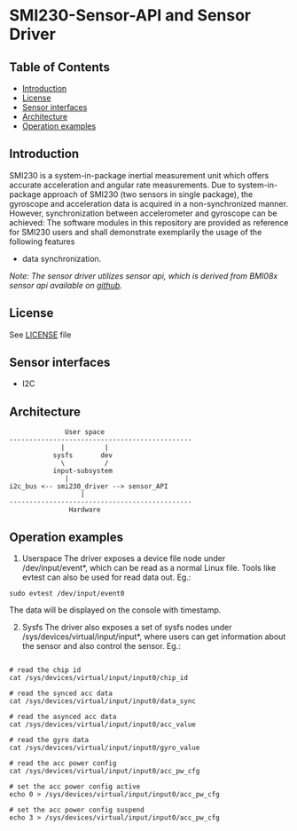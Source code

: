 # SMI230-Sensor-API and Sensor Driver

## Table of Contents
 - [Introduction](#Intro)
 - [License](#License)
 - [Sensor interfaces](#interfaces)
 - [Architecture](#Architecture)
 - [Operation examples](#examples)

## Introduction <a name=Intro></a>

SMI230 is a system-in-package inertial measurement unit which offers accurate acceleration and angular rate measurements.
Due to system-in-package approach of SMI230 (two sensors in single package), the gyroscope and acceleration data is acquired in a non-synchronized manner. 
However, synchronization between accelerometer and gyroscope can be achieved:
The software modules in this repository are provided as reference for SMI230 users and shall demonstrate exemplarily the usage of the following features
- data synchronization.

_Note: The sensor driver utilizes sensor api, which is derived from BMI08x sensor api available on [github](https://github.com/BoschSensortec/BMI08x-Sensor-API/releases/tag/bmi08x_v1.4.4)._

## License <a name=License></a>
See [LICENSE](LICENSE.md) file

## Sensor interfaces <a name=interfaces></a>
* I2C

## Architecture <a name=Architecture></a>
```
              User space
----------------------------------------------
             |          |
           sysfs       dev
             \          /
           input-subsystem
	          |
i2c_bus <-- smi230_driver --> sensor_API
                  |
----------------------------------------------
               Hardware
```
## Operation examples <a name=examples></a>
1. Userspace
The driver exposes a device file node under /dev/input/event*, which can be read as a normal Linux file. Tools like evtest can also be used for read data out. Eg.:
```
sudo evtest /dev/input/event0
```
The data will be displayed on the console with timestamp.

2. Sysfs
The driver also exposes a set of sysfs nodes under /sys/devices/virtual/input/input*, where users can get information about the sensor and also control the sensor. Eg.:

```

# read the chip id
cat /sys/devices/virtual/input/input0/chip_id

# read the synced acc data 
cat /sys/devices/virtual/input/input0/data_sync

# read the asynced acc data 
cat /sys/devices/virtual/input/input0/acc_value

# read the gyro data 
cat /sys/devices/virtual/input/input0/gyro_value

# read the acc power config 
cat /sys/devices/virtual/input/input0/acc_pw_cfg

# set the acc power config active 
echo 0 > /sys/devices/virtual/input/input0/acc_pw_cfg

# set the acc power config suspend 
echo 3 > /sys/devices/virtual/input/input0/acc_pw_cfg
```
